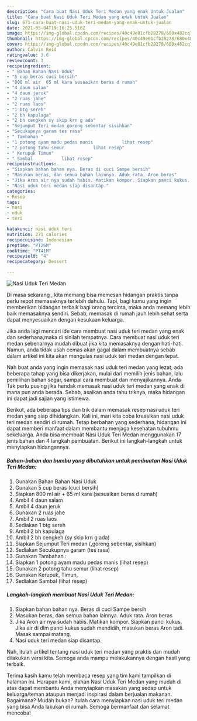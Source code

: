```yaml
---
description: "Cara buat Nasi Uduk Teri Medan yang enak Untuk Jualan"
title: "Cara buat Nasi Uduk Teri Medan yang enak Untuk Jualan"
slug: 671-cara-buat-nasi-uduk-teri-medan-yang-enak-untuk-jualan
date: 2021-05-04T19:16:25.516Z
image: https://img-global.cpcdn.com/recipes/40c49e01cfb28278/680x482cq70/nasi-uduk-teri-medan-foto-resep-utama.jpg
thumbnail: https://img-global.cpcdn.com/recipes/40c49e01cfb28278/680x482cq70/nasi-uduk-teri-medan-foto-resep-utama.jpg
cover: https://img-global.cpcdn.com/recipes/40c49e01cfb28278/680x482cq70/nasi-uduk-teri-medan-foto-resep-utama.jpg
author: Calvin Reid
ratingvalue: 3.6
reviewcount: 3
recipeingredient:
- " Bahan Bahan Nasi Uduk"
- "5 cup beras cuci bersih"
- "800 ml air  65 ml kara sesuaikan beras d rumah"
- "4 daun salam"
- "4 daun jeruk"
- "2 ruas jahe"
- "2 ruas laos"
- "1 btg sereh"
- "2 bh kapulaga"
- "2 bh cengkeh sy skip krn g ada"
- "Sejumput Teri medan goreng sebentar sisihkan"
- "Secukupnya garam tes rasa"
- " Tambahan "
- "1 potong ayam madu pedas manis           lihat resep"
- "2 potong tahu semur           lihat resep"
- " Kerupuk Timun"
- " Sambal           lihat resep"
recipeinstructions:
- "Siapkan bahan bahan nya. Beras di cuci Sampe bersih"
- "Masukan beras, dan semua bahan lainnya. Aduk rata. Aron beras"
- "Jika Aron air nya sudah habis. Matikan kompor. Siapkan panci kukus. Jika air di dlm panci kukus sudah mendidih, masukan beras Aron tadi. Masak sampai matang."
- "Nasi uduk teri medan siap disantap."
categories:
- Resep
tags:
- nasi
- uduk
- teri

katakunci: nasi uduk teri 
nutrition: 271 calories
recipecuisine: Indonesian
preptime: "PT26M"
cooktime: "PT41M"
recipeyield: "4"
recipecategory: Dessert

---
```



![Nasi Uduk Teri Medan](https://img-global.cpcdn.com/recipes/40c49e01cfb28278/680x482cq70/nasi-uduk-teri-medan-foto-resep-utama.jpg)

Di masa  sekarang , kita memang bisa memesan hidangan praktis tanpa perlu repot memasaknya terlebih dahulu. Tapi, bagi kamu yang ingin memberikan hidangan terbaik bagi orang tercinta, maka anda memang lebih baik memasaknya sendiri. Sebab, memasak di rumah jauh lebih sehat serta dapat menyesuaikan dengan kesukaan keluarga.

Jika anda lagi mencari ide cara membuat nasi uduk teri medan yang enak dan sederhana,maka di sinilah tempatnya. Cara membuat nasi uduk teri medan  sebenarnya mudah dibuat jika kita memasaknya dengan hati-hati. Namun, anda tidak usah cemas akan gagal dalam membuatnya 
sebab dalam artikel ini kita akan mengulas nasi uduk teri medan dengan tepat.  



Nah buat anda yang ingin memasak nasi uduk teri medan yang lezat, ada beberapa tahap yang bisa dikerjakan, mulai dari memilih jenis bahan, lalu pemilihan bahan segar, sampai cara membuat dan menyajikannya. Anda Tak perlu pusing jika hendak memasak nasi uduk teri medan yang enak di mana pun anda berada. Sebab, asalkan anda  tahu triknya, maka hidangan ini dapat jadi sajian yang istimewa.

Berikut, ada beberapa tips dan trik dalam memasak resep nasi uduk teri medan yang siap dihidangkan. Kali ini, mari kita coba kreasikan nasi uduk teri medan sendiri di rumah. Tetap berbahan yang sederhana, hidangan ini dapat memberi manfaat dalam membantu menjaga kesehatan tubuhmu sekeluarga. Anda bisa membuat Nasi Uduk Teri Medan menggunakan 17 jenis bahan dan 4 langkah pembuatan. Berikut ini langkah-langkah untuk menyiapkan hidangannya.

<!--inarticleads1-->

##### Bahan-bahan dan bumbu yang dibutuhkan untuk pembuatan Nasi Uduk Teri Medan:

1. Gunakan  Bahan Bahan Nasi Uduk
1. Gunakan 5 cup beras (cuci bersih)
1. Siapkan 800 ml air + 65 ml kara (sesuaikan beras d rumah)
1. Ambil 4 daun salam
1. Ambil 4 daun jeruk
1. Gunakan 2 ruas jahe
1. Ambil 2 ruas laos
1. Sediakan 1 btg sereh
1. Ambil 2 bh kapulaga
1. Ambil 2 bh cengkeh (sy skip krn g ada)
1. Siapkan Sejumput Teri medan (,goreng sebentar, sisihkan)
1. Sediakan Secukupnya garam (tes rasa)
1. Gunakan  Tambahan :
1. Siapkan 1 potong ayam madu pedas manis           (lihat resep)
1. Gunakan 2 potong tahu semur           (lihat resep)
1. Gunakan  Kerupuk, Timun,
1. Sediakan  Sambal           (lihat resep)




<!--inarticleads2-->

##### Langkah-langkah membuat Nasi Uduk Teri Medan:

1. Siapkan bahan bahan nya. Beras di cuci Sampe bersih
1. Masukan beras, dan semua bahan lainnya. Aduk rata. Aron beras
1. Jika Aron air nya sudah habis. Matikan kompor. Siapkan panci kukus. Jika air di dlm panci kukus sudah mendidih, masukan beras Aron tadi. Masak sampai matang.
1. Nasi uduk teri medan siap disantap.




Nah, itulah artikel tentang  nasi uduk teri medan  yang praktis dan mudah dilakukan versi kita. Semoga anda mampu melakukannya dengan hasil yang terbaik. 

Terima kasih kamu telah membaca resep yang tim kami tampilkan di halaman ini. Harapan kami, olahan  Nasi Uduk Teri Medan yang mudah di atas dapat membantu Anda menyiapkan masakan yang sedap untuk keluarga/teman ataupun menjadi inspirasi dalam berjualan makanan. Bagaimana? Mudah bukan? Itulah cara menyiapkan nasi uduk teri medan yang bisa Anda lakukan di rumah. Semoga bermanfaat dan selamat mencoba!

